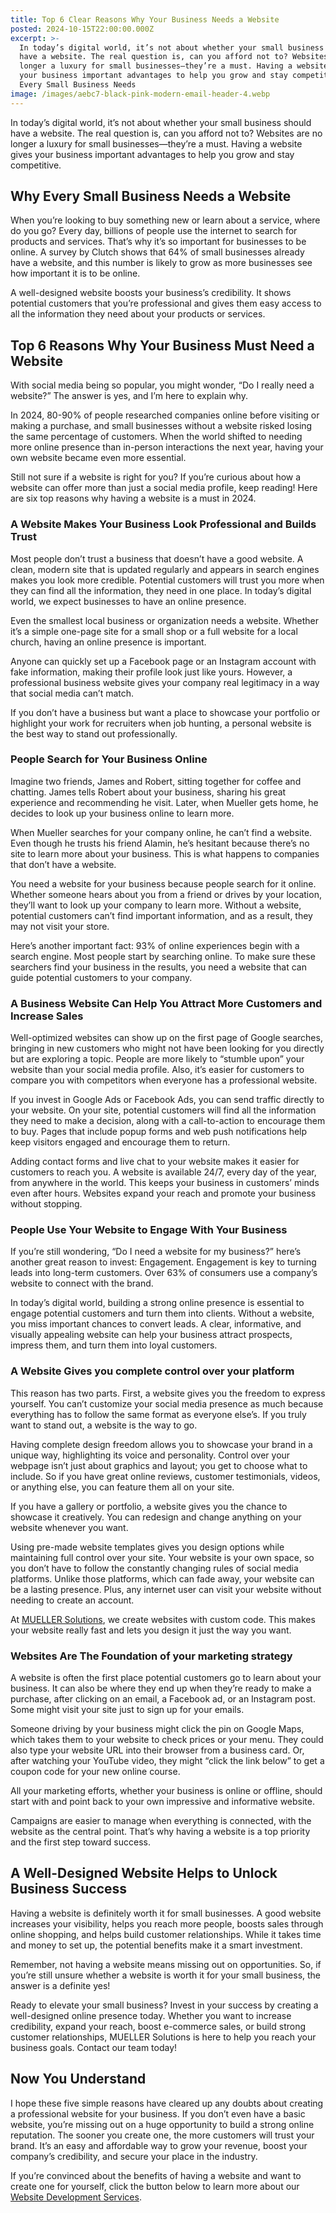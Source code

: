 ```yaml
---
title: Top 6 Clear Reasons Why Your Business Needs a Website
posted: 2024-10-15T22:00:00.000Z
excerpt: >-
  In today’s digital world, it’s not about whether your small business should
  have a website. The real question is, can you afford not to? Websites are no
  longer a luxury for small businesses—they’re a must. Having a website gives
  your business important advantages to help you grow and stay competitive. Why
  Every Small Business Needs
image: /images/aebc7-black-pink-modern-email-header-4.webp
---
```


In today’s digital world, it’s not about whether your small business should have a website. The real question is, can you afford not to? Websites are no longer a luxury for small businesses—they’re a must. Having a website gives your business important advantages to help you grow and stay competitive.

## Why Every Small Business Needs a Website

When you’re looking to buy something new or learn about a service, where do you go? Every day, billions of people use the internet to search for products and services. That’s why it’s so important for businesses to be online. A survey by Clutch shows that 64% of small businesses already have a website, and this number is likely to grow as more businesses see how important it is to be online.

A well-designed website boosts your business’s credibility. It shows potential customers that you’re professional and gives them easy access to all the information they need about your products or services.

## Top 6 Reasons Why Your Business Must Need a Website

With social media being so popular, you might wonder, “Do I really need a website?” The answer is yes, and I’m here to explain why.

In 2024, 80-90% of people researched companies online before visiting or making a purchase, and small businesses without a website risked losing the same percentage of customers. When the world shifted to needing more online presence than in-person interactions the next year, having your own website became even more essential.

Still not sure if a website is right for you? If you’re curious about how a website can offer more than just a social media profile, keep reading! Here are six top reasons why having a website is a must in 2024.

### A Website Makes Your Business Look Professional and Builds Trust

Most people don’t trust a business that doesn’t have a good website. A clean, modern site that is updated regularly and appears in search engines makes you look more credible. Potential customers will trust you more when they can find all the information, they need in one place. In today’s digital world, we expect businesses to have an online presence.

Even the smallest local business or organization needs a website. Whether it’s a simple one-page site for a small shop or a full website for a local church, having an online presence is important.

Anyone can quickly set up a Facebook page or an Instagram account with fake information, making their profile look just like yours. However, a professional business website gives your company real legitimacy in a way that social media can’t match.

If you don’t have a business but want a place to showcase your portfolio or highlight your work for recruiters when job hunting, a personal website is the best way to stand out professionally.

### People Search for Your Business Online

Imagine two friends, James and Robert, sitting together for coffee and chatting. James tells Robert about your business, sharing his great experience and recommending he visit. Later, when Mueller gets home, he decides to look up your business online to learn more.

When Mueller searches for your company online, he can’t find a website. Even though he trusts his friend Alamin, he’s hesitant because there’s no site to learn more about your business. This is what happens to companies that don’t have a website.

You need a website for your business because people search for it online. Whether someone hears about you from a friend or drives by your location, they’ll want to look up your company to learn more. Without a website, potential customers can’t find important information, and as a result, they may not visit your store.

Here’s another important fact: 93% of online experiences begin with a search engine. Most people start by searching online. To make sure these searchers find your business in the results, you need a website that can guide potential customers to your company.

### A Business Website Can Help You Attract More Customers and Increase Sales

Well-optimized websites can show up on the first page of Google searches, bringing in new customers who might not have been looking for you directly but are exploring a topic. People are more likely to “stumble upon” your website than your social media profile. Also, it’s easier for customers to compare you with competitors when everyone has a professional website.

If you invest in Google Ads or Facebook Ads, you can send traffic directly to your website. On your site, potential customers will find all the information they need to make a decision, along with a call-to-action to encourage them to buy. Pages that include popup forms and web push notifications help keep visitors engaged and encourage them to return.

Adding contact forms and live chat to your website makes it easier for customers to reach you. A website is available 24/7, every day of the year, from anywhere in the world. This keeps your business in customers’ minds even after hours. Websites expand your reach and promote your business without stopping.

### People Use Your Website to Engage With Your Business

If you’re still wondering, “Do I need a website for my business?” here’s another great reason to invest: Engagement. Engagement is key to turning leads into long-term customers. Over 63% of consumers use a company’s website to connect with the brand.

In today’s digital world, building a strong online presence is essential to engage potential customers and turn them into clients. Without a website, you miss important chances to convert leads. A clear, informative, and visually appealing website can help your business attract prospects, impress them, and turn them into loyal customers.

### A Website Gives you complete control over your platform

This reason has two parts. First, a website gives you the freedom to express yourself. You can’t customize your social media presence as much because everything has to follow the same format as everyone else’s. If you truly want to stand out, a website is the way to go.

Having complete design freedom allows you to showcase your brand in a unique way, highlighting its voice and personality. Control over your webpage isn’t just about graphics and layout; you get to choose what to include. So if you have great online reviews, customer testimonials, videos, or anything else, you can feature them all on your site.

If you have a gallery or portfolio, a website gives you the chance to showcase it creatively. You can redesign and change anything on your website whenever you want.

Using pre-made website templates gives you design options while maintaining full control over your site. Your website is your own space, so you don’t have to follow the constantly changing rules of social media platforms. Unlike those platforms, which can fade away, your website can be a lasting presence. Plus, any internet user can visit your website without needing to create an account.

At [MUELLER Solutions](https://mueller-solutions.dev), we create websites with custom code. This makes your website really fast and lets you design it just the way you want.

### Websites Are The Foundation of your marketing strategy

A website is often the first place potential customers go to learn about your business. It can also be where they end up when they’re ready to make a purchase, after clicking on an email, a Facebook ad, or an Instagram post. Some might visit your site just to sign up for your emails.

Someone driving by your business might click the pin on Google Maps, which takes them to your website to check prices or your menu. They could also type your website URL into their browser from a business card. Or, after watching your YouTube video, they might “click the link below” to get a coupon code for your new online course.

All your marketing efforts, whether your business is online or offline, should start with and point back to your own impressive and informative website.

Campaigns are easier to manage when everything is connected, with the website as the central point. That’s why having a website is a top priority and the first step toward success.

## A Well-Designed Website Helps to Unlock Business Success

Having a website is definitely worth it for small businesses. A good website increases your visibility, helps you reach more people, boosts sales through online shopping, and helps build customer relationships. While it takes time and money to set up, the potential benefits make it a smart investment.

Remember, not having a website means missing out on opportunities. So, if you’re still unsure whether a website is worth it for your small business, the answer is a definite yes!

Ready to elevate your small business? Invest in your success by creating a well-designed online presence today. Whether you want to increase credibility, expand your reach, boost e-commerce sales, or build strong customer relationships, MUELLER Solutions is here to help you reach your business goals. Contact our team today!

## Now You Understand

I hope these five simple reasons have cleared up any doubts about creating a professional website for your business. If you don’t even have a basic website, you’re missing out on a huge opportunity to build a strong online reputation. The sooner you create one, the more customers will trust your brand. It’s an easy and affordable way to grow your revenue, boost your company’s credibility, and secure your place in the industry.

If you’re convinced about the benefits of having a website and want to create one for yourself, click the button below to learn more about our [Website Development Services](https://mueller-solutions.dev/services/web-development).
